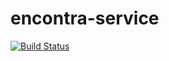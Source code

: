 encontra-service
================
[![Build Status](https://encontra.ci.cloudbees.com/buildStatus/icon?job=encontra-service)](https://encontra.ci.cloudbees.com/job/encontra-service/)
